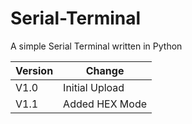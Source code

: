 # Serial-Terminal
A simple Serial Terminal written in Python


Version | Change |
--- | --- |
V1.0 | Initial Upload |
V1.1 | Added HEX Mode |
